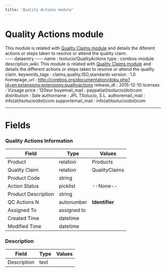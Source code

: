```yaml
---
title: 'Quality Actions module'
---
```


Quality Actions module
======================

This module is related with [Quality Claims
module](http://corebos.org/documentation/doku.php?id=en:extensions:extensions:qualityclaims)
and details the diferent actions or steps taken to resolve or attend the
quality claim.  
---- dataentry ---- name : tsolucio/QualityActions type : corebos-module
description\_wiki: This module is related with [Quality Claims
module](http://corebos.org/documentation/doku.php?id=en:extensions:extensions:qualityclaims)
and details the different actions or steps taken to resolve or attend
the quality claim. keywords\_tags : claims,quality,ISO,standards version
: 1.0 homepage\_url :
<http://corebos.org/documentation/doku.php?id=en:extensions:extensions:qualityactions>
release\_dt : 2015-12-10 licenses : Vizsage price : 120eur
buyemail\_mail : paypal(at)tsolucio(dot)com distribution : Sale
authorname : JPL TSolucio, S.L. authoremail\_mail :
info(at)tsolucio(dot)com supportemail\_mail : info(at)tsolucio(dot)com

------------------------------------------------------------------------

  

Fields
======

### Quality Actions Information

<table>
<thead>
<tr class="header">
<th>Field</th>
<th>Type</th>
<th>Values</th>
</tr>
</thead>
<tbody>
<tr class="odd">
<td>Product</td>
<td>relation</td>
<td>Products</td>
</tr>
<tr class="even">
<td>Quality Claim</td>
<td>relation</td>
<td>QualityClaims</td>
</tr>
<tr class="odd">
<td>Product Code</td>
<td>string</td>
<td></td>
</tr>
<tr class="even">
<td>Action Status</td>
<td>picklist</td>
<td>--None--</td>
</tr>
<tr class="odd">
<td>Product Description</td>
<td>string</td>
<td></td>
</tr>
<tr class="even">
<td>QC Actions N</td>
<td>autonumber</td>
<td><strong>Identifier</strong></td>
</tr>
<tr class="odd">
<td>Assigned To</td>
<td>assigned to</td>
<td></td>
</tr>
<tr class="even">
<td>Created Time</td>
<td>datetime</td>
<td></td>
</tr>
<tr class="odd">
<td>Modified Time</td>
<td>datetime</td>
<td></td>
</tr>
</tbody>
</table>

### Description

<table>
<thead>
<tr class="header">
<th>Field</th>
<th>Type</th>
<th>Values</th>
</tr>
</thead>
<tbody>
<tr class="odd">
<td>Description</td>
<td>text</td>
<td></td>
</tr>
</tbody>
</table>
